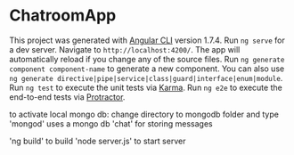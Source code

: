 # ChatroomApp
This project was generated with [Angular CLI](https://github.com/angular/angular-cli) version 1.7.4.
Run `ng serve` for a dev server. Navigate to `http://localhost:4200/`. The app will automatically reload if you change any of the source files.
Run `ng generate component component-name` to generate a new component. You can also use `ng generate directive|pipe|service|class|guard|interface|enum|module`.
Run `ng test` to execute the unit tests via [Karma](https://karma-runner.github.io).
Run `ng e2e` to execute the end-to-end tests via [Protractor](http://www.protractortest.org/).


to activate local mongo db: change directory to mongodb folder and type 'mongod'
uses a mongo db 'chat' for storing messages

'ng build' to build
'node server.js' to start server

